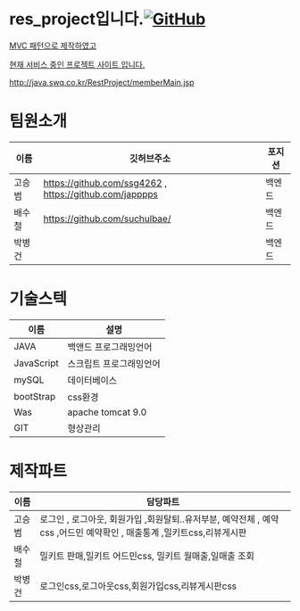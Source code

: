 # res_project입니다.<a href = "https://github.com/japppps/res_project"><img alt="GitHub" src ="https://img.shields.io/badge/GitHub-181717.svg?&style=for-the-badge&logo=GitHub&logoColor=white"/>

MVC 패턴으로 제작하였고 


현재 서비스 중인 프로젝트 사이트 입니다.

http://java.swq.co.kr/RestProject/memberMain.jsp

# 팀원소개
|이름|깃허브주소|포지션|
|------|---|---|
|고승범|https://github.com/ssg4262 , https://github.com/japppps|백엔드|
|배수철|https://github.com/suchulbae/|백엔드|
|박병건||백엔드|



# 기술스텍
|이름|설명|
|------|---|
|JAVA|백앤드 프로그래밍언어|
|JavaScript|스크립트 프로그래밍언어|
|mySQL|데이터베이스|
|bootStrap|css환경|
|Was|apache tomcat 9.0|
|GIT|형상관리|



# 제작파트
|이름|담당파트|
|------|---|
|고승범|로그인  ,  로그아웃, 회원가입 ,회원탈퇴..유저부분, 예약전체 , 예약css ,어드민 예약확인 , 매출통계 ,밀키트css,리뷰게시판|
|배수철|밀키트 판매,밀키트 어드민css, 밀키트 월매출,일매출 조회|
|박병건|로그인css,로그아웃css,회원가입css,리뷰게시판css|


